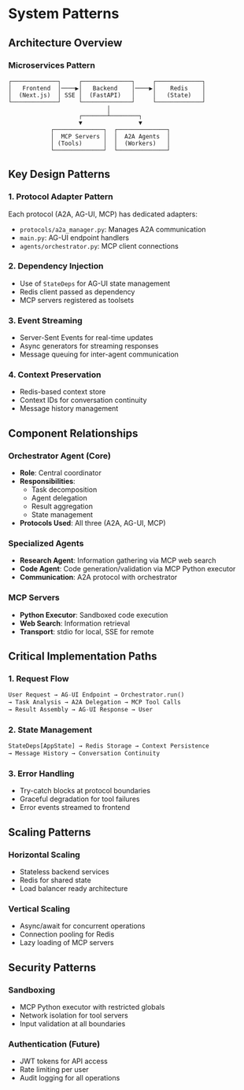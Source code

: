 # System Patterns

## Architecture Overview

### Microservices Pattern
```
┌─────────────┐     ┌──────────────┐     ┌─────────────┐
│   Frontend  │────▶│   Backend    │────▶│    Redis    │
│  (Next.js)  │ SSE │  (FastAPI)   │     │   (State)   │
└─────────────┘     └──────────────┘     └─────────────┘
                            │
                    ┌───────┴────────┐
                    ▼                ▼
            ┌──────────────┐  ┌──────────────┐
            │  MCP Servers │  │  A2A Agents  │
            │ (Tools)      │  │  (Workers)   │
            └──────────────┘  └──────────────┘
```

## Key Design Patterns

### 1. Protocol Adapter Pattern
Each protocol (A2A, AG-UI, MCP) has dedicated adapters:
- `protocols/a2a_manager.py`: Manages A2A communication
- `main.py`: AG-UI endpoint handlers
- `agents/orchestrator.py`: MCP client connections

### 2. Dependency Injection
- Use of `StateDeps` for AG-UI state management
- Redis client passed as dependency
- MCP servers registered as toolsets

### 3. Event Streaming
- Server-Sent Events for real-time updates
- Async generators for streaming responses
- Message queuing for inter-agent communication

### 4. Context Preservation
- Redis-based context store
- Context IDs for conversation continuity
- Message history management

## Component Relationships

### Orchestrator Agent (Core)
- **Role**: Central coordinator
- **Responsibilities**:
  - Task decomposition
  - Agent delegation
  - Result aggregation
  - State management
- **Protocols Used**: All three (A2A, AG-UI, MCP)

### Specialized Agents
- **Research Agent**: Information gathering via MCP web search
- **Code Agent**: Code generation/validation via MCP Python executor
- **Communication**: A2A protocol with orchestrator

### MCP Servers
- **Python Executor**: Sandboxed code execution
- **Web Search**: Information retrieval
- **Transport**: stdio for local, SSE for remote

## Critical Implementation Paths

### 1. Request Flow
```python
User Request → AG-UI Endpoint → Orchestrator.run() 
→ Task Analysis → A2A Delegation → MCP Tool Calls 
→ Result Assembly → AG-UI Response → User
```

### 2. State Management
```python
StateDeps[AppState] → Redis Storage → Context Persistence
→ Message History → Conversation Continuity
```

### 3. Error Handling
- Try-catch blocks at protocol boundaries
- Graceful degradation for tool failures
- Error events streamed to frontend

## Scaling Patterns

### Horizontal Scaling
- Stateless backend services
- Redis for shared state
- Load balancer ready architecture

### Vertical Scaling
- Async/await for concurrent operations
- Connection pooling for Redis
- Lazy loading of MCP servers

## Security Patterns

### Sandboxing
- MCP Python executor with restricted globals
- Network isolation for tool servers
- Input validation at all boundaries

### Authentication (Future)
- JWT tokens for API access
- Rate limiting per user
- Audit logging for all operations